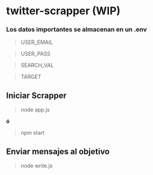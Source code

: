 # twitter-scrapper (WIP)

### Los datos importantes se almacenan en un .env
> USER_EMAIL

> USER_PASS

> SEARCH_VAL

> TARGET

## Iniciar Scrapper

> node app.js

**ó**

> npm start

## Enviar mensajes al objetivo

> node write.js
